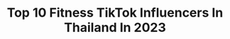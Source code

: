 ---
title: Top 10 Fitness TikTok Influencers In Thailand In 2023
description: >-
  Find top fitness TikTok influencers in Thailand in 2023. Most popular hashtags: #fitness #fyp #foryou #thailand.
platform: TikTok
hits: 12
text_top: Discover the most popular TikTok profiles on inBeat.
text_bottom: Our platform holds 12 TikTok influencers like this in Thailand for you to contact.
profiles:
  - username: "superprosamui"
    fullname: >-
      Superpro Samui
    bio: >-
      MUAYTHAI - MMA - BJJ - CROSSFIT - FITNESS 📍Koh Samui, Thailand
    location: "Thailand"
    followers: 146000
    engagement: 519
    commentsToLikes: 0.004271
    id: ck81q1ta9f94y0j7854zdwbl9
    verified: false
    hashtags: "#tiktokthailand, #fyp, #muaythaithailand, #muaythai"
  - username: "drtonyhuge"
    fullname: >-
      Tony Huge
    bio: >-
      Friends of freedom. Pioneers of human evolution. Dr. Tony Huge.
    location: "Thailand"
    followers: 3958
    engagement: 282
    commentsToLikes: 0.039204
    id: ckbl501992ghi0j233rcsvg5c
    verified: false
    hashtags: "#bodybuilder, #thailand, #bangkok, #fitness"
  - username: "brandan91"
    fullname: >-
      Brandan
    bio: >-
      🇹🇭 Brandan
    location: "Thailand"
    followers: 43200
    engagement: 414
    commentsToLikes: 0.003340
    id: ck9fy5f469adi0j78pkwb66wz
    verified: false
    hashtags: ""
  - username: "tichatiktok"
    fullname: >-
      Kanticha Chumma
    bio: >-
      Hello it’s me Ticha! Check out my instagram : Kanticha Chumma
    location: "Thailand"
    followers: 1900000
    engagement: 993
    commentsToLikes: 0.003039
    id: ckbkntz0whx9y0j23z7urb3nh
    verified: true
    hashtags: "#workoutchallenge, #tb, #fitness, #dance"
  - username: "kazcrossley"
    fullname: >-
      kazcrossley
    bio: >-
      London Thai/English Living my best life 😜
    location: "Thailand"
    followers: 66200
    engagement: 578
    commentsToLikes: 0.005945
    id: ck8scou4mc1t50j785vwrrrz6
    verified: true
    hashtags: "#fyp, #tiktoktutorial, #learnontiktok, #foryoupage"
  - username: "dbzytv"
    fullname: >-
      Dunbar
    bio: >-
      Subscribe on YouTube @Dunbeezytv to see all my vlogs! Next Yt goal is 2k
    location: "Thailand"
    followers: 34700
    engagement: 498
    commentsToLikes: 0.061588
    id: ckbquemueewfp0j23r8wjgrt4
    verified: false
    hashtags: "#livingtheimpossible, #dunbeezytv, #5amclub, #bosspodcast"
  - username: "theolaurencon"
    fullname: >-
      Théo L. 🦋
    bio: >-
      THÉO | ธีโอ 🦋 📍#Thailand
    location: "Thailand"
    followers: 50800
    engagement: 1313
    commentsToLikes: 0.021440
    id: ckbeydrmgiqym0j23798wrx0g
    verified: false
    hashtags: "#frenchguy, #bangkok, #french, #foreginer"
  - username: "jimmytalk"
    fullname: >-
      Jimmy🕕⚽️🏈🇨🇲2🇹🇭
    bio: >-
      HAPPY APPLES🐠- - 🍉 Next Level 🗞 IG: Jimmy_method_man
    location: "Thailand"
    followers: 101600
    engagement: 738
    commentsToLikes: 0.066872
    id: ckdnmgj85jo6p0j231za98ppy
    verified: false
    hashtags: "#fyp, #foryoupage, #foryou, #duet"
  - username: "nichaphonkrit"
    fullname: >-
      🇹🇭Gamer🇹🇭
    bio: >-
      ขอบคุณทุกคนที่กดติดตามนะครับ❤️ฝากเข้าไปติดตามไอจีด้วยนะครับ nichaphonkrit
    location: "Thailand"
    followers: 96700
    engagement: 854
    commentsToLikes: 0.022993
    id: ckbkguei18ck90j23bd951hda
    verified: false
    hashtags: "#kawasaki, #bigbike, #zx6r, #thailand"
  - username: "newzysan"
    fullname: >-
      NewZy San
    bio: >-
      #CorporateWoman 👩🏽💻l #Model 💃🏻l #FitGirl 🏋🏼 l #Traveller 🌎 10+countries
    location: "Thailand"
    followers: 14200
    engagement: 847
    commentsToLikes: 0.047130
    id: ck9rlkun5yeso0j78qqablyr4
    verified: false
    hashtags: "#fitgirl, #dress, #swimwear, #beachwear"
---